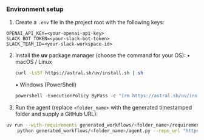 ### Environment setup
1. Create a `.env` file in the project root with the following keys:

```
OPENAI_API_KEY=<your-openai-api-key>
SLACK_BOT_TOKEN=<your-slack-bot-token>
SLACK_TEAM_ID=<your-slack-workspace-id>
```

2. Install the **uv** package manager (choose the command for your OS):
   • macOS / Linux
   ```bash
   curl -LsSf https://astral.sh/uv/install.sh | sh
   ```
   • Windows (PowerShell)
   ```powershell
   powershell -ExecutionPolicy ByPass -c "irm https://astral.sh/uv/install.ps1 | iex"
   ```

3. Run the agent (replace `<folder_name>` with the generated timestamped folder and supply a GitHub URL):
```bash
uv run --with-requirements generated_workflows/<folder_name>/requirements.txt --python 3.11 \
    python generated_workflows/<folder_name>/agent.py --repo_url "https://github.com/owner/repo"
```